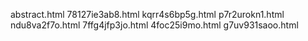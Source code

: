 abstract.html
78127ie3ab8.html
kqrr4s6bp5g.html
p7r2urokn1.html
ndu8va2f7o.html
7ffg4jfp3jo.html
4foc25i9mo.html
g7uv931saoo.html